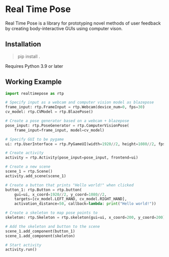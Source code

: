 # Real Time Pose

Real Time Pose is a library for prototyping novel methods of
user feedback by creating body-interactive GUIs using computer
vison.

## Installation

> pip install .

Requires Python 3.9 or later

## Working Example

```python
import realtimepose as rtp

# Specify input as a webcam and computer vision model as blazepose
frame_input: rtp.FrameInput = rtp.Webcam(device_num=0, fps=30)
cv_model: rtp.CVModel = rtp.BlazePose()

# Create a pose generator based on a webcam + blazepose
pose_input: rtp.PoseGenerator = rtp.ComputerVisionPose(
    frame_input=frame_input, model=cv_model)

# Specify GUI to be pygame
ui: rtp.UserInterface = rtp.PyGameUI(width=1920//2, height=1080//2, fps=60)

# Create activity
activity = rtp.Activity(pose_input=pose_input, frontend=ui)

# Create a new scene
scene_1 = rtp.Scene()
activity.add_scene(scene_1)

# Create a button that prints "Hello world!" when clicked
button_1: rtp.Button = rtp.button(
    gui=ui, x_coord=1920//2, y_coord=1080//2, 
    targets=[cv_model.LEFT_HAND, cv_model.RIGHT_HAND], 
    activation_distance=50, callback=lambda: print("Hello world!"))

# Create a skeleton to map pose points to
skeleton: rtp.Skeleton = rtp.skeleton(gui=ui, x_coord=200, y_coord=200)

# Add the skeleton and button to the scene  
scene_1.add_component(button_1)
scene_1.add_component(skeleton)

# Start activity
activity.run()
```
